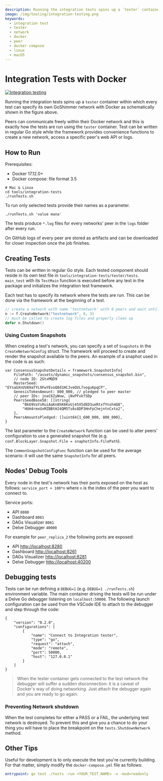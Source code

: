 ```yaml
---
description: Running the integration tests spins up a `tester` container within which every test can specify its own GoShimmer network with Docker.
image: /img/tooling/integration-testing.png
keywords:
  - integration test
  - tester
  - network
  - docker
  - peer
  - docker compose
  - linux
  - macOS
---
```


# Integration Tests with Docker

[![Integration testing](/img/tooling/integration-testing.png 'Integration testing')](/img/tooling/integration-testing.png)

Running the integration tests spins up a `tester` container within which every test can specify its own GoShimmer
network with Docker as schematically shown in the figure above.

Peers can communicate freely within their Docker network and this is exactly how the tests are run using the `tester`
container. Test can be written in regular Go style while the framework provides convenience functions to create a new
network, access a specific peer's web API or logs.

## How to Run

Prerequisites:

- Docker 17.12.0+
- Docker compose: file format 3.5

```shell
# Mac & Linux
cd tools/integration-tests
./runTests.sh
```

To run only selected tests provide their names as a parameter.

```shell
./runTests.sh 'value mana'
```

The tests produce `*.log` files for every networks' peer in the `logs` folder after every run.

On GitHub logs of every peer are stored as artifacts and can be downloaded for closer inspection once the job finishes.

## Creating Tests

Tests can be written in regular Go style. Each tested component should reside in its own test file
in `tools/integration-tests/tester/tests`.
`main_test` with its `TestMain` function is executed before any test in the package and initializes the integration test
framework.

Each test has to specify its network where the tests are run. This can be done via the framework at the beginning of a
test.

```go
// create a network with name 'testnetwork' with 6 peers and wait until every peer has at least 3 neighbors
n := f.CreateNetwork("testnetwork", 6, 3)
// must be called to create log files and properly clean up
defer n.Shutdown()
```

### Using Custom Snapshots

When creating a test's network, you can specify a set of `Snapshots` in the `CreateNetworkConfig` struct. The framework will proceed to create and render the snapshot available to the peers.
An example of a snaphot used in the code is as such:

```
var ConsensusSnapshotDetails = framework.SnapshotInfo{
	FilePath: "/assets/dynamic_snapshots/consensus_snapshot.bin",
	// node ID: 2GtxMQD9
	MasterSeed:         "EYsaGXnUVA9aTYL9FwYEvoQ8d1HCJveQVL7vogu6pqCP",
	GenesisTokenAmount: 800_000, // pledged to peer master
	// peer IDs: jnaC6ZyWuw, iNvPFvkfSDp
	PeersSeedBase58: []string{
		"Bk69VaYsRuiAaKn8hK6KxUj45X5dED3ueRtxfYnsh4Q8",
		"HUH4rmxUxMZBBtHJ4QM5Ts6s8DP3HnFpChejntnCxto2",
	},
	PeersAmountsPledged: []uint64{1_600_000, 800_000},
}
```

The last parameter to the `CreateNetwork` function can be used to alter peers' configuration to use a generated snapshot file (e.g. `conf.BlockLayer.Snapshot.File = snaphotInfo.FilePath`).

The `CommonSnapshotConfigFunc` function can be used for the average scenario: it will use the same `SnapshotInfo` for all peers.

## Nodes' Debug Tools

Every node in the test's network has their ports exposed on the host as follows: `service_port + 100*n` where `n` is the index of the peer you want to connect to.

Service ports:

- API `8080`
- Dashboard `8081`
- DAGs Visualizer `8061`
- Delve Debugger `40000`

For example for `peer_replica_2` the following ports are exposed:

- API [http://localhost:8280](http://localhost:8280)
- Dashboard [http://localhost:8261](http://localhost:8261)
- DAGs Visualizer [http://localhost:8281](http://localhost:8281)
- Delve Debugger [http://localhost:40200](http://localhost:40200)

## Debugging tests

Tests can be run defining a `DEBUG=1` (e.g. `DEBUG=1 ./runTests.sh`) environment variable. The main container driving the tests will be run under a Delve Go debugger listening
on `localhost:50000`.
The following launch configuration can be used from the VSCode IDE to attach to the debugger and step through the code:

```
{
	"version": "0.2.0",
	"configurations": [
		{
			"name": "Connect to Integration tester",
			"type": "go",
			"request": "attach",
			"mode": "remote",
			"port": 50000,
			"host": "127.0.0.1"
		}
	]
}
```

> When the tester container gets connected to the test network the debugger will suffer a sudden disconnection: it is a caveat of Docker's way of doing networking. Just attach the debugger again and you are ready to go again.

### Preventing Network shutdown

When the test completes for either a PASS or a FAIL, the underlying test network is destroyed. To prevent this and give you a chance to do your thing you will have to place the breakpoint on the `tests.ShutdownNetwork` method.

## Other Tips

Useful for development is to only execute the test you're currently building. For that matter, simply modify the `docker-compose.yml` file as follows:

```yaml
entrypoint: go test ./tests -run <YOUR_TEST_NAME> -v -mod=readonly
```

